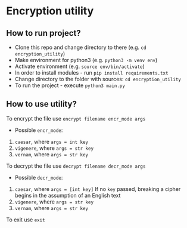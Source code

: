 # Encryption utility
## How to run project?
* Clone this repo and change directory to there (e.g. `cd encryption_utility`)
* Make environment for python3 (e.g. `python3 -m venv env`)
* Activate environment (e.g. `source env/bin/activate`)
* In order to install modules - run `pip install requirements.txt`
* Change directory to the folder with sources: `cd encryption_utility`
* To run the project - execute `python3 main.py`


## How to use utility?
To encrypt the file use `encrypt filename encr_mode args`

* Possible `encr_mode`:
1) `caesar`, where `args = int key`
2) `vigenere`, where `args = str key`
3) `vernam`, where `args = str key`

To decrypt the file use `decrypt filename decr_mode args`

* Possible `decr_mode`:
1) `caesar`, where `args = [int key]`
    If no `key` passed, breaking a cipher begins in the assumption of an English text 
2) `vigenere`, where `args = str key`
3) `vernam`, where `args = str key`

To exit use `exit`
